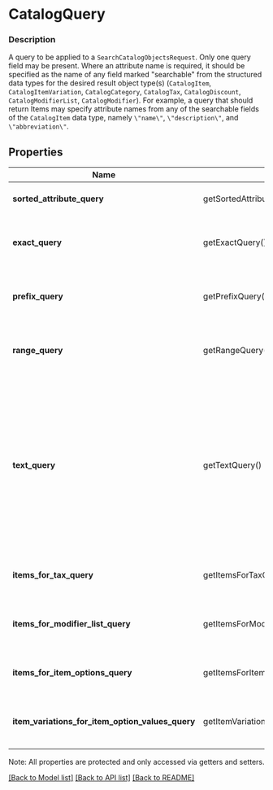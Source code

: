 # CatalogQuery

### Description

A query to be applied to a `SearchCatalogObjectsRequest`. Only one query field may be present.  Where an attribute name is required, it should be specified as the name of any field marked \"searchable\" from the structured data types for the desired result object type(s) (`CatalogItem`, `CatalogItemVariation`, `CatalogCategory`, `CatalogTax`, `CatalogDiscount`, `CatalogModifierList`, `CatalogModifier`).  For example, a query that should return Items may specify attribute names from any of the searchable fields of the `CatalogItem` data type, namely `\"name\"`, `\"description\"`, and `\"abbreviation\"`.

## Properties
Name | Getter | Setter | Type | Description | Notes
------------ | ------------- | ------------- | ------------- | ------------- | -------------
**sorted_attribute_query** | getSortedAttributeQuery() | setSortedAttributeQuery($value) | [**\SquareConnect\Model\CatalogQuerySortedAttribute**](CatalogQuerySortedAttribute.md) | A query that returns all objects, sorted by the given attribute. | [optional] 
**exact_query** | getExactQuery() | setExactQuery($value) | [**\SquareConnect\Model\CatalogQueryExact**](CatalogQueryExact.md) | A query that returns only objects for which the given (string-valued) attribute has the given case-insensitive value. | [optional] 
**prefix_query** | getPrefixQuery() | setPrefixQuery($value) | [**\SquareConnect\Model\CatalogQueryPrefix**](CatalogQueryPrefix.md) | A query that returns only objects for which the given (string-valued) attribute has the given case-insensitive prefix. | [optional] 
**range_query** | getRangeQuery() | setRangeQuery($value) | [**\SquareConnect\Model\CatalogQueryRange**](CatalogQueryRange.md) | A query that returns only objects for which the given (integer-valued) attribute lies in the given range. | [optional] 
**text_query** | getTextQuery() | setTextQuery($value) | [**\SquareConnect\Model\CatalogQueryText**](CatalogQueryText.md) | A query that returns only objects whose searchable attributes contain all of the given keywords as prefixes. For example, if a &#x60;CatalogItem&#x60; contains attributes &#x60;{\&quot;name\&quot;: \&quot;t-shirt\&quot;}&#x60; and &#x60;{\&quot;description\&quot;: \&quot;Small, Purple\&quot;}&#x60;, it will be matched by the query &#x60;{\&quot;keywords\&quot;: [\&quot;shirt\&quot;, \&quot;sma\&quot;, \&quot;purp\&quot;]}&#x60;. | [optional] 
**items_for_tax_query** | getItemsForTaxQuery() | setItemsForTaxQuery($value) | [**\SquareConnect\Model\CatalogQueryItemsForTax**](CatalogQueryItemsForTax.md) | A query that returns all &#x60;CatalogItem&#x60;s that have any of the given &#x60;CatalogTax&#x60;es enabled. | [optional] 
**items_for_modifier_list_query** | getItemsForModifierListQuery() | setItemsForModifierListQuery($value) | [**\SquareConnect\Model\CatalogQueryItemsForModifierList**](CatalogQueryItemsForModifierList.md) | A query that returns all &#x60;CatalogItem&#x60;s that have any of the given &#x60;CatalogModifierList&#x60;s enabled. | [optional] 
**items_for_item_options_query** | getItemsForItemOptionsQuery() | setItemsForItemOptionsQuery($value) | [**\SquareConnect\Model\CatalogQueryItemsForItemOptions**](CatalogQueryItemsForItemOptions.md) | A query that returns all &#x60;CatalogItem&#x60;s that have all of the given &#x60;CatalogItemOption&#x60;s. | [optional] 
**item_variations_for_item_option_values_query** | getItemVariationsForItemOptionValuesQuery() | setItemVariationsForItemOptionValuesQuery($value) | [**\SquareConnect\Model\CatalogQueryItemVariationsForItemOptionValues**](CatalogQueryItemVariationsForItemOptionValues.md) | A query that returns all &#x60;CatalogItemVariation&#x60;s that have all of the given &#x60;CatalogItemOption&#x60; values. | [optional] 

Note: All properties are protected and only accessed via getters and setters.

[[Back to Model list]](../../README.md#documentation-for-models) [[Back to API list]](../../README.md#documentation-for-api-endpoints) [[Back to README]](../../README.md)

